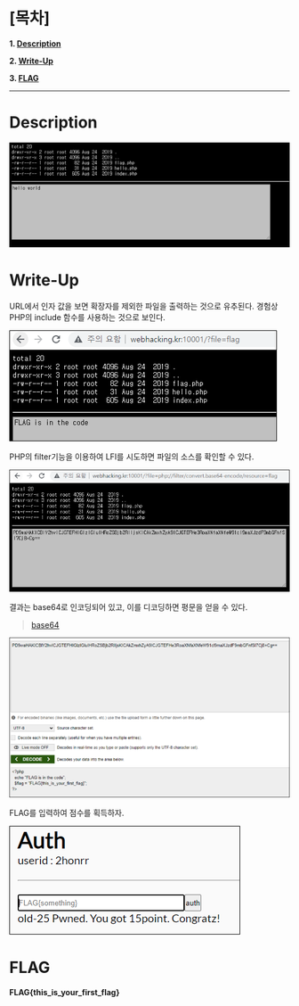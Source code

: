 # [목차]
**1. [Description](#Description)**

**2. [Write-Up](#Write-Up)**

**3. [FLAG](#FLAG)**


***


# **Description**

![](images/2022-01-03-14-20-02.png)


# **Write-Up**

URL에서 인자 값을 보면 확장자를 제외한 파일을 출력하는 것으로 유추된다. 경험상 PHP의 include 함수를 사용하는 것으로 보인다.

![](images/2022-01-03-14-20-18.png)

PHP의 filter기능을 이용하여 LFI를 시도하면 파일의 소스를 확인할 수 있다.

![](images/2022-01-03-14-20-23.png)

결과는 base64로 인코딩되어 있고, 이를 디코딩하면 평문을 얻을 수 있다.

> [base64](https://www.base64decode.org/)

![](images/2022-01-03-14-21-45.png)

FLAG를 입력하여 점수를 획득하자.

![](images/2022-01-03-14-22-47.png)


# **FLAG**

**FLAG{this_is_your_first_flag}**